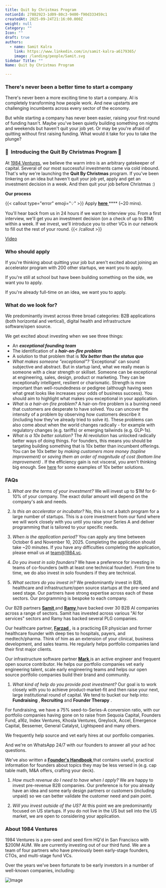```yaml
---
title: Quit by Christmas Program
notionId: 27882923-1d09-80c3-9400-f90d333459c1
createdAt: 2025-09-24T21:16:00.000Z
weight: null
Category: ""
Icon: ""
draft: true
authors:
  - name: Samit Kalra
    link: https://www.linkedin.com/in/samit-kalra-a6179365/
    image: /landing/people/Samit.svg
Sidebar Title: ""
Name: Quit by Christmas Program

---
```




### There's never been a better time to start a company


There's never been a more exciting time to start a company. AI is completely transforming how people work. And new upstarts are challenging incumbents across every sector of the economy.

But while starting a company has never been easier, raising your first round of funding hasn't. Maybe you've been quietly building something on nights and weekends but haven't quit your job yet. Or may be you're afraid of quitting without first raising funding. What would it take for you to take the plunge?

### 🎄  **Introducing the**  **Quit By Christmas**  **Program** 🎄


At [1984 Ventures](/), we believe the warm intro is an arbitrary gatekeeper of capital. Several of our most successful investments came via cold inbound. That's why we're launching the  **Quit By Christmas**  program. If you've been tinkering on an idea but haven't quit your job yet, apply and get an investment decision in a week. And then quit your job before Christmas :) 

 **Our process** 

{{< callout type="error" emoji="💡" >}}
Apply [ **here** ](https://apply.1984.vc/) **** (~20 mins). 

You'll hear back from us in 24 hours if we want to interview you. From a first interview, we'll get you an investment decision (on a check of up to $1M) within a week. If we invest, we'll introduce you to other VCs in our network to fill out the rest of your round. 
{{< /callout >}}


[Video](https://www.loom.com/share/e5030cfed89640988c8f9b947cc1e4d3?sid=6956d63a-e306-42bd-bd22-7d60466938bb)


###  **Who should apply** 


If you're thinking about quitting your job but aren't excited about joining an accelerator program with 200 other startups, we want you to apply.

If you're still at school but have been building something on the side, we want you to apply.

If you're already full-time on an idea, we want you to apply.

###  **What do we look for?** 


We predominantly invest across three broad categories: B2B applications (both horizontal and vertical), digital health and infrastructure software/open source. 

We get excited about investing when we see three things:

- An  ***exceptional founding team*** 
- The identification of a  ***hair-on-fire problem*** 
- A solution to that problem that is  ***10x better than the status quo*** 
-  *What makes someone "exceptional"?* 'Exceptional' can sound subjective and abstract. But in startup land, what we really mean is someone with a clear strength or skillset. Someone can be exceptional at engineering, sales, design, product or marketing. They can be exceptionally intelligent, resilient or charismatic. Strength is more important than well-roundedness or pedigree (although having seen what great looks like increases your odds of business success). You should aim to highlight what makes you exceptional in your application.
-  *What is a hair-on-fire problem?* A hair-on-fire problem is a burning need that customers are desperate to have solved. You can uncover the intensity of a problem by observing how customers describe it (including how they've already tried to solve it). These problems can also come about when the world changes radically - for example with regulatory changes (e.g. tariffs) or emerging tailwinds (e.g. GLP-1s). 
-  *What is a 10x better solution?* The AI revolution has unlocked radically better ways of doing things. For founders, this means you should be targeting building something that is 10x better than incumbent offerings. You can be 10x better by  *making customers more money (topline improvement)*  or  *saving them an order of magnitude of cost (bottom line improvement)* . If the efficiency gain is not visceral, you aren't thinking big enough. See [here](https://samit-kalra.com/blog/how-to-find-a-good-startup-idea) for some examples of 10x better solutions.
###  **FAQs** 


1.  *What are the terms of your investment?* We will invest up to $1M for 6-10% of your company. The exact dollar amount will depend on the company's ask and needs.

1.  *Is this an accelerator or incubator?* No, this is not a batch program for a large number of startups. This is a core investment from our fund where we will work closely with you until you raise your Series A and deliver programming that is tailored to your specific needs.

1.  *When is the application period?* You can apply any time between October 6 and November 10, 2025. Completing the application should take ~20 minutes. If you have any difficulties completing the application, please email us at team@1984.vc. 

1.  *Do you invest in solo founders?* We have a preference for investing in teams of co-founders (with at least one technical founder). From time to time, we do also invest in solo founders if they are technical.

1.  *What sectors do you invest in?* We predominantly invest in B2B, healthcare and infrastructure/open source startups at the pre-seed and seed stage. Our partners have strong expertise across each of these sectors. Our programming is bespoke to each company.

Our B2B partners [ **Samit** ](https://www.linkedin.com/in/samit-kalra-a6179365/) and [ **Ramy** ](https://www.linkedin.com/in/ramyadeeb/) have backed over 30 B2B AI companies across a range of sectors. Samit has invested across various "AI for services" sectors and Ramy has backed several PLG companies.

Our healthcare partner, [ **Farzad** ](https://www.linkedin.com/in/farzadsoleimani/), is a practicing ER physician and former healthcare founder with deep ties to hospitals, payers, and medtech/pharma. Think of him as an extension of your clinical, business development, and sales teams. He regularly helps portfolio companies land their first major clients.

Our infrastructure software partner [ **Mark** ](https://mdp.github.io/) is an active engineer and frequent open source contributor. He helps our portfolio companies vet early engineering talent, scale early engineering teams and helps our open source portfolio companies build their brand and community. 

1.  *What kind of help do you provide post investment?* Our goal is to work closely with you to achieve product-market-fit and then raise your next, large institutional round of capital. We tend to bucket our help into:  **Fundraising** ,  **Recruiting**  and  **Founder Therapy** .

For fundraising, we have a 75% seed-to-Series-A conversion ratio, with our portfolio companies having gone on to raise from Sequoia Capital, Founders Fund, a16z, Index Ventures, Khosla Ventures, Greylock, Accel, Emergence Capital, Bessemer, General Catalyst, Lightspeed and many others.

We frequently help source and vet early hires at our portfolio companies.

And we're on WhatsApp 24/7 with our founders to answer all your ad hoc questions.

We've also written a [ **Founder's Handbook** ](/docs/founders-handbook/) that contains useful, practical information for founders about topics they may be less versed in (e.g. cap table math, M&A offers, crafting your deck).

1.  *How much revenue do I need to have when I apply?* We are happy to invest pre-revenue B2B companies. Our preference is for you already have an idea and some early design partners or customers (including unpaid) so we can better validate the customer need and pain point. 

1.  *Will you invest outside of the US?* At this point we are predominantly focused on US startups. If you do not live in the US but sell into the US market, we are open to considering your application.
###  **About 1984 Ventures** 


1984 Ventures is a pre-seed and seed firm HQ'd in San Francisco with $200M AUM. We are currently investing out of our third fund. We are a team of four partners who have previously been early-stage founders, CTOs, and multi-stage fund VCs.

Over the years we've been fortunate to be early investors in a number of well-known companies, including:

![Image](https://prod-files-secure.s3.us-west-2.amazonaws.com/52e751b5-230f-4649-8c4e-0224e58da4f9/04b4bd06-ed65-4486-b31f-fe52f2f7f7eb/image.png?X-Amz-Algorithm=AWS4-HMAC-SHA256&X-Amz-Content-Sha256=UNSIGNED-PAYLOAD&X-Amz-Credential=ASIAZI2LB4667LBTOL6F%2F20251005%2Fus-west-2%2Fs3%2Faws4_request&X-Amz-Date=20251005T182144Z&X-Amz-Expires=3600&X-Amz-Security-Token=IQoJb3JpZ2luX2VjEOL%2F%2F%2F%2F%2F%2F%2F%2F%2F%2FwEaCXVzLXdlc3QtMiJHMEUCIQD6xVRzmd95BSz4sHYRWqi7DZqi7j1J0WNVXxMjyRXNeAIgBUEJSzflfZSVMICdY7226YULt21Ldi925e%2Fow8cWZA0q%2FwMIexAAGgw2Mzc0MjMxODM4MDUiDN9oeFHxcZBmQshFDSrcA8hvjV5%2FzDMjeYz7pvh%2BVK%2BqJt75aBnta3%2FyFefEcOxw75T1Bef%2BVroAoIfqlWxAPV6jpWGsVLkTbJuoXyOPIU%2FKKe95j3YEGeppVaD4aVGSGqB6h9yZXg9xL7GSFsbUqoHRtafK%2ByXg43g%2BgdTkgA%2BuSd2g1xJlqM9Op7g6eg894pP55wCUMYHJ55Fn07lK4raYE5AnLPGrASruRVDmSU47D%2FuN1LbNPsEG47z3dSXLyJSKazcDV1ua0gDwyM5%2F%2BZsxOUobwlS7V1QJbxpK3b%2BghA92sh%2B9odOONaAf%2BpFkTIobg5P4qRqpwqu%2BfF5u6C8yU0W3EmaM0pPO%2FljrVI%2F1vGAA%2BzxBTBac9qQSLko1p%2B%2B0k%2Betqtm34APsVY2VG%2Fb1I6Cv7nannLLkqz%2B7B4LeZGdTCVq6f6AMUiwwQEPbGIIoPLGxXJ7s%2FHJQvkqut2fJWDoPLEkPVF4Pqmmz4frolVEQCTkEFMKita4qgn2irc6MsBPw574eY4Vi4CdxJ6izNjCdj4rbDS3cgYTzIeIckvbHXkiQgz0FGFVDT9aCLRVkPFQ%2FltcnXN44s%2Bkt37u0FobWHvpXZQ7FAm0CPA2u43PvvZZoTSIcpOc0SlIaAkCafKr4lp82enpCML7oiscGOqUBReOJY9i25%2BwGz9L7USYYnliagDVrsCfSkLIt0W5CdoUFZJtcBWRs9CXg5hsMTbD3t2m54bzTGfM7rxfofYA6UBrxlxoHGKHzeIjjFlieqUE0%2B0s6cx5qYnkNpStalLat7h74epuA%2BTfl6eNpDPdjUCR9AH1rNKqlk6p18lYoM8k8bHyN1p8nxgG0hRA%2Fmt1psWEti00kcXPvzZXxkkicV0h%2B4nc2&X-Amz-Signature=bef14241563f3313d5bd2f9049699f82ffcae61ddb743c68e8fe98edce0a96ac&X-Amz-SignedHeaders=host&x-amz-checksum-mode=ENABLED&x-id=GetObject)

